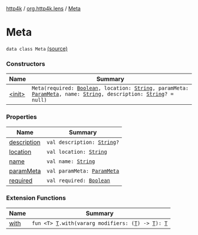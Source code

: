 [http4k](../../index.md) / [org.http4k.lens](../index.md) / [Meta](./index.md)

# Meta

`data class Meta` [(source)](https://github.com/http4k/http4k/blob/master/http4k-core/src/main/kotlin/org/http4k/lens/Meta.kt#L3)

### Constructors

| Name | Summary |
|---|---|
| [&lt;init&gt;](-init-.md) | `Meta(required: `[`Boolean`](https://kotlinlang.org/api/latest/jvm/stdlib/kotlin/-boolean/index.html)`, location: `[`String`](https://kotlinlang.org/api/latest/jvm/stdlib/kotlin/-string/index.html)`, paramMeta: `[`ParamMeta`](../-param-meta/index.md)`, name: `[`String`](https://kotlinlang.org/api/latest/jvm/stdlib/kotlin/-string/index.html)`, description: `[`String`](https://kotlinlang.org/api/latest/jvm/stdlib/kotlin/-string/index.html)`? = null)` |

### Properties

| Name | Summary |
|---|---|
| [description](description.md) | `val description: `[`String`](https://kotlinlang.org/api/latest/jvm/stdlib/kotlin/-string/index.html)`?` |
| [location](location.md) | `val location: `[`String`](https://kotlinlang.org/api/latest/jvm/stdlib/kotlin/-string/index.html) |
| [name](name.md) | `val name: `[`String`](https://kotlinlang.org/api/latest/jvm/stdlib/kotlin/-string/index.html) |
| [paramMeta](param-meta.md) | `val paramMeta: `[`ParamMeta`](../-param-meta/index.md) |
| [required](required.md) | `val required: `[`Boolean`](https://kotlinlang.org/api/latest/jvm/stdlib/kotlin/-boolean/index.html) |

### Extension Functions

| Name | Summary |
|---|---|
| [with](../../org.http4k.core/with.md) | `fun <T> `[`T`](../../org.http4k.core/with.md#T)`.with(vararg modifiers: (`[`T`](../../org.http4k.core/with.md#T)`) -> `[`T`](../../org.http4k.core/with.md#T)`): `[`T`](../../org.http4k.core/with.md#T) |
